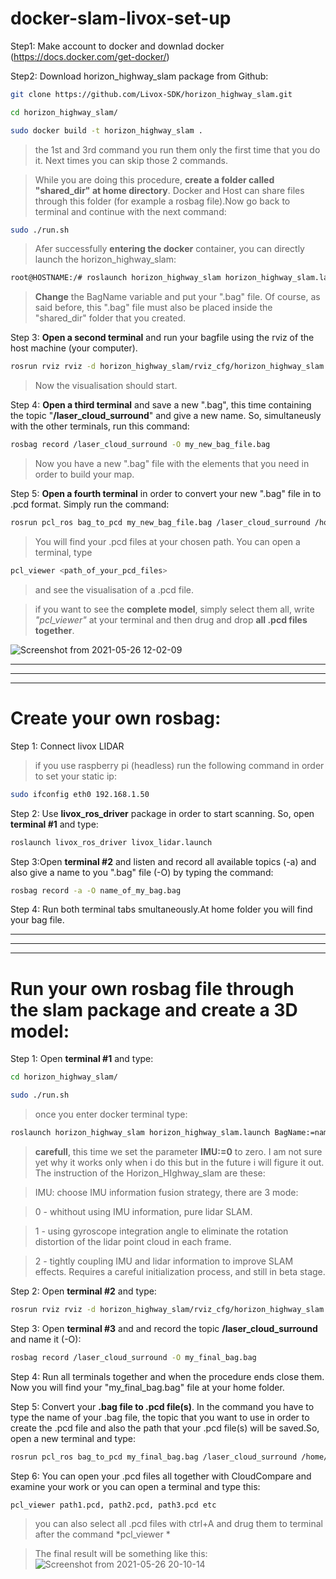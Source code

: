# docker-slam-livox-set-up

Step1: Make account to docker and downlad docker (https://docs.docker.com/get-docker/)

Step2: Download horizon_highway_slam package from Github:

```sh
git clone https://github.com/Livox-SDK/horizon_highway_slam.git
```

```sh
cd horizon_highway_slam/
```

```sh
sudo docker build -t horizon_highway_slam .
```

> the 1st and 3rd command you run them only the first time that you do it. Next times you can skip those 2 commands.

> While you are doing this procedure, **create a folder called "shared_dir" at home directory**. Docker and Host can share files through this folder (for example a rosbag file).Now go back to terminal and continue with the next command:


```sh
sudo ./run.sh
```

>Afer successfully **entering the docker** container, you can directly launch the horizon_highway_slam:

```sh
root@HOSTNAME:/# roslaunch horizon_highway_slam horizon_highway_slam.launch BagName:=YouTube_highway_demo.bag IMU:=2
```
> **Change** the BagName variable and put your ".bag" file. Of course, as said before, this ".bag" file must also be placed inside the "shared_dir" folder that you created.

Step 3: **Open a second terminal** and run your bagfile using the rviz of the host machine (your computer). 

```sh
rosrun rviz rviz -d horizon_highway_slam/rviz_cfg/horizon_highway_slam.rviz
```


> Now the visualisation should start.


Step 4: **Open a third terminal** and save a new ".bag", this time containing the topic "**/laser_cloud_surround**" and give a new name. So, simultaneusly with the other terminals, run this command:

```sh
rosbag record /laser_cloud_surround -O my_new_bag_file.bag
```
> Now you have a new ".bag" file with the elements that you need in order to build your map.


Step 5: **Open a fourth terminal** in order to convert your new ".bag" file in to .pcd format. Simply run the command:

```sh
rosrun pcl_ros bag_to_pcd my_new_bag_file.bag /laser_cloud_surround /home/konstantinos/Desktop/
```
>You will find your .pcd files at your chosen path. You can open a terminal, type 
```sh
pcl_viewer <path_of_your_pcd_files>
```
> and see the visualisation of a .pcd file.

> if you want to see the **complete model**, simply select them all, write *"pcl_viewer"* at your terminal and then drug and drop **all .pcd files together**.

![Screenshot from 2021-05-26 12-02-09](https://user-images.githubusercontent.com/70270581/119633405-62be5500-be1a-11eb-8ac2-bc086b8e312c.png)

--------------------------------------------------------
--------------------------------------------------------
--------------------------------------------------------
# Create your own rosbag:

Step 1: Connect livox LIDAR
> if you use raspberry pi (headless) run the following command in order to set your static ip:
```sh
sudo ifconfig eth0 192.168.1.50
```

Step 2: Use **livox_ros_driver** package in order to start scanning. So, open **terminal #1** and type:

```sh 
roslaunch livox_ros_driver livox_lidar.launch
```
Step 3:Open **terminal #2** and listen and record all available topics (-a) and also give a name to you ".bag" file (-O) by typing the command:

```sh
rosbag record -a -O name_of_my_bag.bag
```

Step 4: Run both terminal tabs smultaneously.At home folder you will find your bag file.

---------------------------------------------------------
---------------------------------------------------------
---------------------------------------------------------
# Run your own rosbag file through the slam package and create a 3D model:

Step 1: Open **terminal #1** and type:

```sh
cd horizon_highway_slam/
```
```sh
sudo ./run.sh
```
> once you enter docker terminal type:
```sh
roslaunch horizon_highway_slam horizon_highway_slam.launch BagName:=name_of_my_bag.bag IMU:=0
```
> **carefull**, this time we set the parameter **IMU:=0** to zero. I am not sure yet why it works only when i do this but in the future i will figure it out. The instruction of the Horizon_HIghway_slam are these:

> IMU: choose IMU information fusion strategy, there are 3 mode:

> 0 - whithout using IMU information, pure lidar SLAM.

> 1 - using gyroscope integration angle to eliminate the rotation distortion of the lidar point cloud in each frame.

> 2 - tightly coupling IMU and lidar information to improve SLAM effects. Requires a careful initialization process, and still in beta stage.

Step 2: Open **terminal #2** and type:

```sh
rosrun rviz rviz -d horizon_highway_slam/rviz_cfg/horizon_highway_slam.rviz
```
Step 3: Open **terminal #3** and and record the topic **/laser_cloud_surround** and name it (-O):

```sh
rosbag record /laser_cloud_surround -O my_final_bag.bag
```

Step 4: Run all terminals together and when the procedure ends close them. Now you will find your "my_final_bag.bag" file at your home folder.

Step 5: Convert your **.bag file to .pcd file(s)**. In the command you have to type the name of your .bag file, the topic that you want to use in order to create the .pcd file and also the path that your .pcd file(s) will be saved.So, open a new terminal and type:

```sh
rosrun pcl_ros bag_to_pcd my_final_bag.bag /laser_cloud_surround /home/konstantinos/Desktop
```
Step 6: You can open your .pcd files all together with CloudCompare and examine your work or you can open a terminal and type this:

```sh
pcl_viewer path1.pcd, path2.pcd, path3.pcd etc
```
> you can also select all .pcd files with ctrl+A and drug them to terminal after the command *pcl_viewer *

>The final result will be something like this:
>![Screenshot from 2021-05-26 20-10-14](https://user-images.githubusercontent.com/70270581/119703203-fc0f5a80-be5e-11eb-9019-cc47a9f0a184.png)

